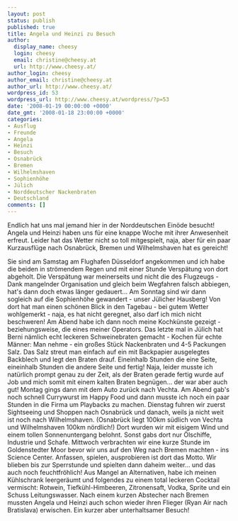 ```yaml
---
layout: post
status: publish
published: true
title: Angela und Heinzi zu Besuch
author:
  display_name: cheesy
  login: cheesy
  email: christine@cheesy.at
  url: http://www.cheesy.at/
author_login: cheesy
author_email: christine@cheesy.at
author_url: http://www.cheesy.at/
wordpress_id: 53
wordpress_url: http://www.cheesy.at/wordpress/?p=53
date: '2008-01-19 00:00:00 +0000'
date_gmt: '2008-01-18 23:00:00 +0000'
categories:
- Ausflug
- Freunde
- Angela
- Heinzi
- Besuch
- Osnabrück
- Bremen
- Wilhelmshaven
- Sophienhöhe
- Jülich
- Norddeutscher Nackenbraten
- Deutschland
comments: []
---
```

<!--:de--><!-- 4296-->Endlich hat uns mal jemand hier in der Norddeutschen Einöde besucht! Angela und Heinzi haben uns für eine knappe Woche mit ihrer Anwesenheit erfreut. Leider hat das Wetter nicht so toll mitgespielt, naja, aber für ein paar Kurzausflüge nach Osnabrück, Bremen und Wilhelmshaven hat es gereicht!
Sie sind am Samstag am Flughafen Düsseldorf angekommen und ich habe die beiden in strömendem Regen und mit einer Stunde Verspätung von dort abgeholt. Die Verspätung war meinerseits und nicht die des Flugzeugs - Dank mangelnder Organisation und gleich beim Wegfahren falsch abbiegen, hat's dann doch etwas länger gedauert...
Am Sonntag sind wir dann sogleich auf die Sophienhöhe gewandert - unser Jülicher Hausberg! Von dort hat man einen schönen Blick in den Tagebau - bei gutem Wetter wohlgemerkt - naja, es hat nicht geregnet, also darf ich mich nicht beschweren! Am Abend habe ich dann noch meine Kochkünste gezeigt - beziehungsweise, die eines meiner Operators. Das letzte mal in Jülich hat Berni nämlich echt leckeren Schweinebraten gemacht - Kochen für echte Männer: Man nehme - ein großes Stück Nackenbraten und 4-5 Packungen Salz. Das Salz streut man einfach auf ein mit Backpapier ausgelegtes Backblech und legt den Braten drauf. Eineinhalb Stunden die eine Seite, eineinhalb Stunden die andere Seite und fertig! Naja, leider musste ich natürlich prompt genau zu der Zeit, als der Braten gerade fertig wurde auf Job und mich somit mit einem kalten Braten begnügen... der war aber auch gut!
Montag gings dann mit dem Auto zurück nach Vechta. Am Abend gab's noch schnell Currywurst im Happy Food und dann musste ich noch ein paar Stunden in die Firma um Playbacks zu machen.
Dienstag fuhren wir zuerst Sightseeing und Shoppen nach Osnabrück und danach, weils ja nicht weit ist noch nach Wilhelmshaven. (Osnabrück liegt 100km südlich von Vechta und Wilhelmshaven 100km nördlich!) Dort wurden wir mit eisigem Wind und einem tollen Sonnenuntergang belohnt. Sonst gabs dort nur Ölschiffe, Industrie und Schafe.
Mittwoch verbrachten wir eine kurze Stunde im Goldenstedter Moor bevor wir uns auf den Weg nach Bremen machten - ins Science Center. Anfassen, spielen, ausprobieren ist dort das Motto. Wir blieben bis zur Sperrstunde und spielten dann daheim weiter... und das auch noch feuchtfröhlich! Aus Mangel an Alternativen, habe ich meinen Kühlschrank leergeräumt und folgendes zu einem total leckeren Cocktail vermischt: Rotwein, Tiefkühl-Himbeeren, Zitronensaft, Vodka, Sprite und ein Schuss Leitungswasser.
Nach einem kurzen Abstecher nach Bremen mussten Angela und Heinzi auch schon wieder ihren Flieger (Ryan Air nach Bratislava) erwischen. Ein kurzer aber unterhaltsamer Besuch!<!--:-->
